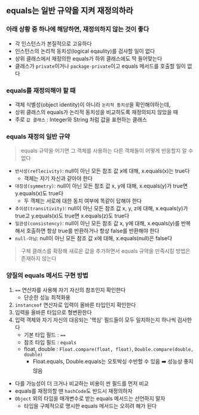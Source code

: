 ## equals는 일반 규약을 지켜 재정의하라

### 아래 상황 중 하나에 해당하면, 재정의하지 않는 것이 좋다

- 각 인스턴스가 본질적으로 고유하다
- 인스턴스의 논리적 동치성(logical eqaulity)를 검사할 일이 없다
- 상위 클래스에서 재정의한 equals가 하위 클래스에도 딱 들어맞는다
- 클래스가 `private`이거나 `package-private`이고 equals 메서드를 호출할 일이 없다

### equals를 재정의해야 할 때

- 객체 식별성(object identity)이 아니라 `논리적 동치성`을 확인해야하는데,
- 상위 클래스의 equals가 논리적 동치성을 비교하도록 재정의되지 않았을 때
- 주로 `값 클래스` : Integer와 String 처럼 값을 표현하는 클래스

### equals 재정의 일반 규약

> equals 규약을 어기면 그 객체를 사용하는 다른 객체들이 어떻게 반응할지 알 수 없다

- `반사성(reflecivity)`: null이 아닌 모든 참조 값 x에 대해, x.equals(x)는 true다
  - 객체는 자기 자신과 같아야 한다
- `대칭성(symmetry)`: null이 아닌 모든 참조 값 x, y에 대해, x.equals(y)가 true면 y.equals(x)도 true다
  - 두 객체는 서로에 대한 동치 여부에 똑같이 답해야 한다
- `추이성(transitivity)`: null이 아닌 모든 참조 값 x, y, z에 대해, x.equals(y)가 true고 y.equals(x)도 true면 x.equals(z)도 true다
- `일관성(consistency)`: null이 아닌 모든 참조 값 x, y에 대해, x.equals(y)를 반복해서 호출하면 항상 true를 반환하거나 항상 false를 반환해야 한다
- `null-아님`: null이 아닌 모든 참조 값 x에 대해, x.equals(null)은 false다

> 구체 클래스를 확장해 새로운 값을 추가하면서 equals 규약을 만족시킬 방법은 존재하지 않는다

### 양질의 equals 메서드 구현 방법

1. `==` 연산자를 사용해 자기 자신의 참조인지 확인한다
   - 단순한 성능 최적화용
2. `instanceof` 연산자로 입력이 올바른 타입인지 확인한다
3. 입력을 올바른 타입으로 형변환한다
4. 입력 객체와 자기 자신의 대응되는 '핵심' 필드들이 모두 일치하는지 하나씩 검사한다
   - 기본 타입 필드 : `==`
   - 참조 타입 필드 : `equals`
   - float, double : `Float.compare(float, float)`, `Double.compare(double, double)`
     - Float.equals, Double.equals는 오토박싱 수반할 수 있음 ➡️ 성능상 좋지 않음

- 다를 가능성이 더 크거나 비교하는 비용이 싼 필드를 먼저 비교
- equals를 재정의할 땐 `hashCode`도 반드시 재정의하자
- `Object` 외의 타입을 매개변수로 받는 equals 메서드는 선언하지 말자
  - 타입을 구체적으로 명시한 equals 메서드는 오히려 해가 된다
